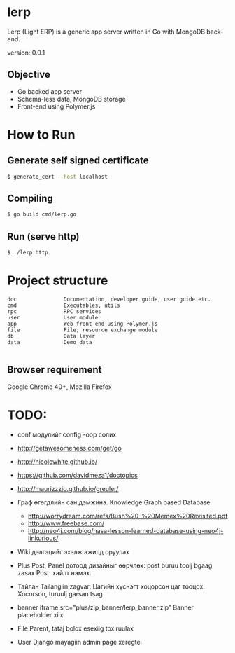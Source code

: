 # lerp

Lerp  (Light ERP) is a generic app server written in Go with MongoDB back-end.

version: 0.0.1

## Objective

* Go backed app server
* Schema-less data, MongoDB storage
* Front-end using Polymer.js


# How to Run

## Generate self signed certificate

```sh
$ generate_cert --host localhost
```

## Compiling

```sh
$ go build cmd/lerp.go
```


## Run (serve http)

```sh
$ ./lerp http
```

# Project structure

```
doc               Documentation, developer guide, user guide etc.
cmd               Executables, utils
rpc               RPC services
user              User module
app 			  Web front-end using Polymer.js
file              File, resource exchange module
db                Data layer
data              Demo data


```

## Browser requirement

Google Chrome 40+, Mozilla Firefox


# TODO:

* conf модулийг config -оор солих
* http://getawesomeness.com/get/go
* http://nicolewhite.github.io/
* https://github.com/davidmeza1/doctopics
* http://maurizzzio.github.io/greuler/

* Граф өгөгдлийн сан дэмжинэ. Knowledge Graph based Database
	* http://worrydream.com/refs/Bush%20-%20Memex%20Revisited.pdf
	* http://www.freebase.com/
	* http://neo4j.com/blog/nasa-lesson-learned-database-using-neo4j-linkurious/

* Wiki дэлгэцийг эхэлж ажилд оруулах

* Plus
	Post, Panel дотоод дизайныг өөрчлөх: post buruu toolj bgaag zasax
	Post: хайлт нэмэх.

* Тайлан
	Tailangiin zagvar: Цагийн хүснэгт хоцорсон цаг тооцox. Xocorson, turuulj garsan tsag

* banner
	iframe.src="plus/zip_banner/lerp_banner.zip"
	Banner placeholder xiix


* File
	Parent, tataj bolox esexiig toxiruulax

* User
	Django mayagiin admin page xeregtei
